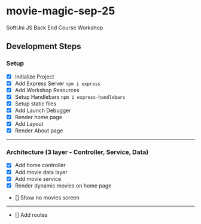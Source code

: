 # movie-magic-sep-25

SoftUni JS Back End Course Workshop

## Development Steps

### Setup

- [x] Initialize Project
- [x] Add Express Server `npm i express`
- [x] Add Workshop Resources
- [x] Setup Handlebars `npm i express-handlebars`
- [x] Setup static files
- [x] Add Launch Debugger
- [x] Render home page
- [x] Add Layout
- [x] Render About page

---

### Architecture (3 layer - Controller, Service, Data)

- [x] Add home controller
- [x] Add movie data layer
- [x] Add movie service
- [x] Render dynamic movies on home page
- [] Show no movies screen

---

- [] Add routes
